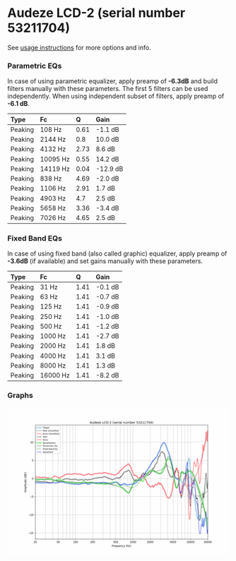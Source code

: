 # Audeze LCD-2 (serial number 53211704)
See [usage instructions](https://github.com/jaakkopasanen/AutoEq#usage) for more options and info.

### Parametric EQs
In case of using parametric equalizer, apply preamp of **-6.3dB** and build filters manually
with these parameters. The first 5 filters can be used independently.
When using independent subset of filters, apply preamp of **-6.1 dB**.

| Type    | Fc       |    Q | Gain     |
|:--------|:---------|:-----|:---------|
| Peaking | 108 Hz   | 0.61 | -1.1 dB  |
| Peaking | 2144 Hz  | 0.8  | 10.0 dB  |
| Peaking | 4132 Hz  | 2.73 | 8.6 dB   |
| Peaking | 10095 Hz | 0.55 | 14.2 dB  |
| Peaking | 14119 Hz | 0.04 | -12.9 dB |
| Peaking | 838 Hz   | 4.69 | -2.0 dB  |
| Peaking | 1106 Hz  | 2.91 | 1.7 dB   |
| Peaking | 4903 Hz  | 4.7  | 2.5 dB   |
| Peaking | 5658 Hz  | 3.36 | -3.4 dB  |
| Peaking | 7026 Hz  | 4.65 | 2.5 dB   |

### Fixed Band EQs
In case of using fixed band (also called graphic) equalizer, apply preamp of **-3.6dB**
(if available) and set gains manually with these parameters.

| Type    | Fc       |    Q | Gain    |
|:--------|:---------|:-----|:--------|
| Peaking | 31 Hz    | 1.41 | -0.1 dB |
| Peaking | 63 Hz    | 1.41 | -0.7 dB |
| Peaking | 125 Hz   | 1.41 | -0.9 dB |
| Peaking | 250 Hz   | 1.41 | -1.0 dB |
| Peaking | 500 Hz   | 1.41 | -1.2 dB |
| Peaking | 1000 Hz  | 1.41 | -2.7 dB |
| Peaking | 2000 Hz  | 1.41 | 1.8 dB  |
| Peaking | 4000 Hz  | 1.41 | 3.1 dB  |
| Peaking | 8000 Hz  | 1.41 | 1.3 dB  |
| Peaking | 16000 Hz | 1.41 | -8.2 dB |

### Graphs
![](./Audeze%20LCD-2%20(serial%20number%2053211704).png)